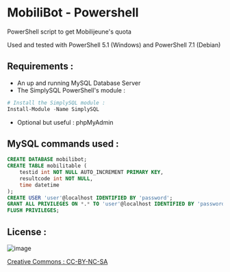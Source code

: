 # MobiliBot - Powershell
PowerShell script to get Mobilijeune's quota

Used and tested with PowerShell 5.1 (Windows) and PowerShell 7.1 (Debian)

## Requirements :
- An up and running MySQL Database Server
- The SimplySQL PowerShell's module :
```powershell
# Install the SimplySQL module : 
Install-Module -Name SimplySQL
```
- Optional but useful : phpMyAdmin

## MySQL commands used :
```sql
CREATE DATABASE mobilibot;
CREATE TABLE mobilitable (
    testid int NOT NULL AUTO_INCREMENT PRIMARY KEY,
    resultcode int NOT NULL,
    time datetime
);
CREATE USER 'user'@localhost IDENTIFIED BY 'password';
GRANT ALL PRIVILEGES ON *.* TO 'user'@localhost IDENTIFIED BY 'password';
FLUSH PRIVILEGES;
```

## License :
![image](https://user-images.githubusercontent.com/18117508/142445231-064881dd-8fcd-4437-8122-de4b9027d4b8.png)

[Creative Commons : CC-BY-NC-SA](https://creativecommons.org/licenses/by-nc-sa/4.0/)
